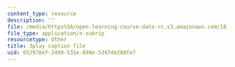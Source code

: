 ```yaml
---
content_type: resource
description: ''
file: /media/https%3A/open-learning-course-data-rc.s3.amazonaws.com/18-01sc-single-variable-calculus-fall-2010/652978ef2490531e898e5397de288fe7_YN7k_bXXggY.vtt
file_type: application/x-subrip
resourcetype: Other
title: 3play caption file
uid: 652978ef-2490-531e-898e-5397de288fe7
---
```

